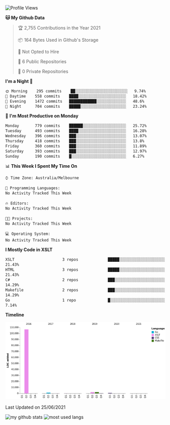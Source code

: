 <!--START_SECTION:waka-->
![Profile Views](http://img.shields.io/badge/Profile%20Views-0-blue)

**🐱 My Github Data** 

> 🏆 2,755 Contributions in the Year 2021
 > 
> 📦 164 Bytes Used in Github's Storage 
 > 
> 🚫 Not Opted to Hire
 > 
> 📜 6 Public Repositories 
 > 
> 🔑 0 Private Repositories  
 > 
**I'm a Night 🦉** 

```text
🌞 Morning    295 commits    ██░░░░░░░░░░░░░░░░░░░░░░░   9.74% 
🌆 Daytime    558 commits    ████░░░░░░░░░░░░░░░░░░░░░   18.42% 
🌃 Evening    1472 commits   ████████████░░░░░░░░░░░░░   48.6% 
🌙 Night      704 commits    █████░░░░░░░░░░░░░░░░░░░░   23.24%

```
📅 **I'm Most Productive on Monday** 

```text
Monday       779 commits    ██████░░░░░░░░░░░░░░░░░░░   25.72% 
Tuesday      493 commits    ████░░░░░░░░░░░░░░░░░░░░░   16.28% 
Wednesday    396 commits    ███░░░░░░░░░░░░░░░░░░░░░░   13.07% 
Thursday     418 commits    ███░░░░░░░░░░░░░░░░░░░░░░   13.8% 
Friday       360 commits    ███░░░░░░░░░░░░░░░░░░░░░░   11.89% 
Saturday     393 commits    ███░░░░░░░░░░░░░░░░░░░░░░   12.97% 
Sunday       190 commits    █░░░░░░░░░░░░░░░░░░░░░░░░   6.27%

```


📊 **This Week I Spent My Time On** 

```text
⌚︎ Time Zone: Australia/Melbourne

💬 Programming Languages: 
No Activity Tracked This Week

🔥 Editors: 
No Activity Tracked This Week

🐱‍💻 Projects: 
No Activity Tracked This Week

💻 Operating System: 
No Activity Tracked This Week

```

**I Mostly Code in XSLT** 

```text
XSLT                     3 repos             █████░░░░░░░░░░░░░░░░░░░░   21.43% 
HTML                     3 repos             █████░░░░░░░░░░░░░░░░░░░░   21.43% 
C#                       2 repos             ███░░░░░░░░░░░░░░░░░░░░░░   14.29% 
Makefile                 2 repos             ███░░░░░░░░░░░░░░░░░░░░░░   14.29% 
Go                       1 repo              █░░░░░░░░░░░░░░░░░░░░░░░░   7.14%

```


**Timeline**

![Chart not found](https://raw.githubusercontent.com/opoudjis/opoudjis/main/charts/bar_graph.png) 


 Last Updated on 25/06/2021
<!--END_SECTION:waka-->


![my github stats](https://github-readme-stats.vercel.app/api?username=opoudjis&show_icons=true&theme=tokyonight&line_height=27)
![most used langs](https://github-readme-stats.vercel.app/api/top-langs/?username=opoudjis&hide=css,html&theme=tokyonight)

<!--
**opoudjis/opoudjis** is a ✨ _special_ ✨ repository because its `README.md` (this file) appears on your GitHub profile.

Here are some ideas to get you started:

- 🔭 I’m currently working on ...
- 🌱 I’m currently learning ...
- 👯 I’m looking to collaborate on ...
- 🤔 I’m looking for help with ...
- 💬 Ask me about ...
- 📫 How to reach me: ...
- 😄 Pronouns: ...
- ⚡ Fun fact: ...
-->
